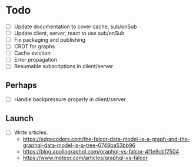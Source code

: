 # Todo

- [ ] Update documentation to cover cache, sub/onSub
- [ ] Update client, server, react to use sub/onSub
- [ ] Fix packaging and publishing
- [ ] CRDT for graphs
- [ ] Cache eviction
- [ ] Error propagation
- [ ] Resumable subscriptions in client/server

## Perhaps
- [ ] Handle backpressure properly in client/server




## Launch
- [ ] Write articles:
  - https://edgecoders.com/the-falcor-data-model-is-a-graph-and-the-graphql-data-model-is-a-tree-6748ba53bb96
  - https://blog.apollographql.com/graphql-vs-falcor-4f1e9cbf7504
  - https://www.meteor.com/articles/graphql-vs-falcor
